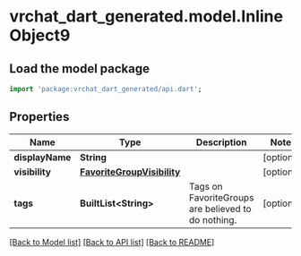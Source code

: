 # vrchat_dart_generated.model.InlineObject9

## Load the model package
```dart
import 'package:vrchat_dart_generated/api.dart';
```

## Properties
Name | Type | Description | Notes
------------ | ------------- | ------------- | -------------
**displayName** | **String** |  | [optional] 
**visibility** | [**FavoriteGroupVisibility**](FavoriteGroupVisibility.md) |  | [optional] 
**tags** | **BuiltList&lt;String&gt;** | Tags on FavoriteGroups are believed to do nothing. | [optional] 

[[Back to Model list]](../README.md#documentation-for-models) [[Back to API list]](../README.md#documentation-for-api-endpoints) [[Back to README]](../README.md)


